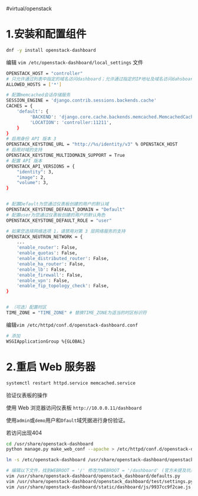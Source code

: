 #virtual/openstack

# 1.安装和配置组件

```bash
dnf -y install openstack-dashboard
```

编辑 `vim /etc/openstack-dashboard/local_settings` 文件

```bash
OPENSTACK_HOST = "controller"
# 只允许通过列表中指定的域名访问dashboard；允许通过指定的IP地址及域名访问dahsboard；['*']表示允许所有域名
ALLOWED_HOSTS = ['*']

# 配置memcached会话存储服务
SESSION_ENGINE = 'django.contrib.sessions.backends.cache'
CACHES = {
    'default': {
         'BACKEND': 'django.core.cache.backends.memcached.MemcachedCache',
         'LOCATION': 'controller:11211',
    }
}
# 启用身份 API 版本 3
OPENSTACK_KEYSTONE_URL = "http://%s/identity/v3" % OPENSTACK_HOST
# 启用对域的支持
OPENSTACK_KEYSTONE_MULTIDOMAIN_SUPPORT = True
# 配置 API 版本
OPENSTACK_API_VERSIONS = {
    "identity": 3,
    "image": 2,
    "volume": 3,
}


# 配置Default为您通过仪表板创建的用户的默认域
OPENSTACK_KEYSTONE_DEFAULT_DOMAIN = "Default"
# 配置user为您通过仪表板创建的用户的默认角色
OPENSTACK_KEYSTONE_DEFAULT_ROLE = "user"

# 如果您选择网络选项 1，请禁用对第 3 层网络服务的支持
OPENSTACK_NEUTRON_NETWORK = {
    ...
    'enable_router': False,
    'enable_quotas': False,
    'enable_distributed_router': False,
    'enable_ha_router': False,
    'enable_lb': False,
    'enable_firewall': False,
    'enable_vpn': False,
    'enable_fip_topology_check': False,
}


# （可选）配置时区
TIME_ZONE = "TIME_ZONE" # 替换TIME_ZONE为适当的时区标识符

```

编辑`vim /etc/httpd/conf.d/openstack-dashboard.conf`

```bash
# 添加
WSGIApplicationGroup %{GLOBAL}

```

# 2.重启 Web 服务器

```bash
systemctl restart httpd.service memcached.service
```

验证仪表板的操作

使用 Web 浏览器访问仪表板 `http://10.0.0.11/dashboard`

使用`admin`或`demo`用户和`Dfault`域凭据进行身份验证。

若访问出现404

```bash
cd /usr/share/openstack-dashboard
python manage.py make_web_conf --apache > /etc/httpd/conf.d/openstack-dashboard.conf

ln -s /etc/openstack-dashboard /usr/share/openstack-dashboard/openstack_dashboard/conf

# 编辑以下文件，找到WEBROOT = '/' 修改为WEBROOT = '/dashboard' (官方未提及坑点之一)
vim /usr/share/openstack-dashboard/openstack_dashboard/defaults.py
vim /usr/share/openstack-dashboard/openstack_dashboard/test/settings.py
vim /usr/share/openstack-dashboard/static/dashboard/js/9937cc9f2cae.js

```
